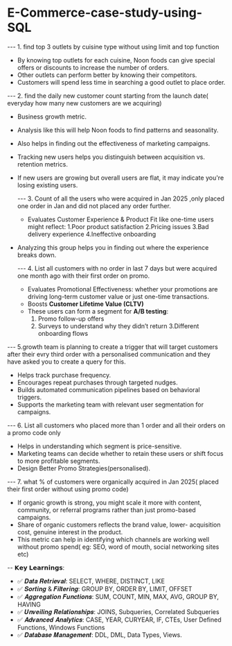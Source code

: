 # E-Commerce-case-study-using-SQL
--- 1. find top 3 outlets by cuisine type without using limit and top function
- By knowing top outlets for each cuisine, Noon foods can give special offers or discounts to increase the number of orders.
- Other outlets can perform better by knowing their competitors.
- Customers will spend less time in searching a good outlet to place order.

--- 2. find the daily new customer count starting from the launch date( everyday how many new customers are we acquiring)
- Business growth metric.
- Analysis like this will help Noon foods to find patterns and seasonality.
- Also helps in finding out the effectiveness of marketing campaigns.
- Tracking new users helps you distinguish between acquisition vs. retention metrics.
- If new users are growing but overall users are flat, it may indicate you're losing existing users.

  --- 3. Count of all the users who were acquired in Jan 2025 ,only placed one order in Jan and did not placed any order further.
  -  Evaluates Customer Experience & Product Fit like one-time users might reflect:
   1.Poor product satisfaction
   2.Pricing issues
   3.Bad delivery experience
   4.Ineffective onboarding
- Analyzing this group helps you in finding out where the experience breaks down.

  --- 4. List all customers with no order in last 7 days but were acquired one month ago with their first order on promo.
  -  Evaluates Promotional Effectiveness: whether your promotions are driving long-term customer value or just one-time transactions.
  -  Boosts **Customer Lifetime Value (CLTV)**
  -  These users can form a segment for **A/B testing**:
     1. Promo follow-up offers
     2. Surveys to understand why they didn’t return
     3.Different onboarding flows


--- 5.growth team is planning to create a trigger that will target customers after their evry third order with a personalised communication and they have asked you to create a query for this.
- Helps track purchase frequency.
- Encourages repeat purchases through targeted nudges.
- Builds automated communication pipelines based on behavioral triggers.
- Supports the marketing team with relevant user segmentation for campaigns.

--- 6. List all customers who placed more than 1 order and all their orders on a promo code only
- Helps in understanding which segment is price-sensitive.
- Marketing teams can decide whether to retain these users or shift focus to more profitable segments.
- Design Better Promo Strategies(personalised).
  
--- 7.  what % of customers were organically acquired in Jan 2025( placed their first order without using promo code)
- If organic growth is strong, you might scale it more with content, community, or referral programs rather than just promo-based campaigns.
- Share of organic customers reflects the brand value, lower- acquisition cost, genuine interest in the product.
- This metric can help in identifying which channels are working well without promo spend( eg: SEO, word of mouth, social networking sites etc)
 
 -- 𝗞𝗲𝘆 𝗟𝗲𝗮𝗿𝗻𝗶𝗻𝗴𝘀:
- ✅ 𝑫𝒂𝒕𝒂 𝑹𝒆𝒕𝒓𝒊𝒆𝒗𝒂𝒍: SELECT, WHERE, DISTINCT, LIKE
- ✅ 𝑺𝒐𝒓𝒕𝒊𝒏𝒈 & 𝑭𝒊𝒍𝒕𝒆𝒓𝒊𝒏𝒈: GROUP BY, ORDER BY, LIMIT, OFFSET
- ✅ 𝑨𝒈𝒈𝒓𝒆𝒈𝒂𝒕𝒊𝒐𝒏 𝑭𝒖𝒏𝒄𝒕𝒊𝒐𝒏𝒔: SUM, COUNT, MIN, MAX, AVG, GROUP BY, HAVING
- ✅ 𝑼𝒏𝒗𝒆𝒊𝒍𝒊𝒏𝒈 𝑹𝒆𝒍𝒂𝒕𝒊𝒐𝒏𝒔𝒉𝒊𝒑𝒔: JOINS, Subqueries, Correlated Subqueries
- ✅ 𝑨𝒅𝒗𝒂𝒏𝒄𝒆𝒅 𝑨𝒏𝒂𝒍𝒚𝒕𝒊𝒄𝒔: CASE, YEAR, CURYEAR, IF, CTEs, User Defined Functions, Windows Functions
- ✅ 𝑫𝒂𝒕𝒂𝒃𝒂𝒔𝒆 𝑴𝒂𝒏𝒂𝒈𝒆𝒎𝒆𝒏𝒕: DDL, DML, Data Types, Views.
